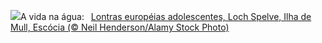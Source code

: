 ![](https://www.bing.com/th?id=OHR.MullOtter_PT-BR0721243704_UHD.jpg&w=1000)A vida na água:&nbsp;&ensp;[Lontras européias adolescentes, Loch Spelve, Ilha de Mull, Escócia (© Neil Henderson/Alamy Stock Photo)](https://www.bing.com/th?id=OHR.MullOtter_PT-BR0721243704_UHD.jpg)
<br><br/>
